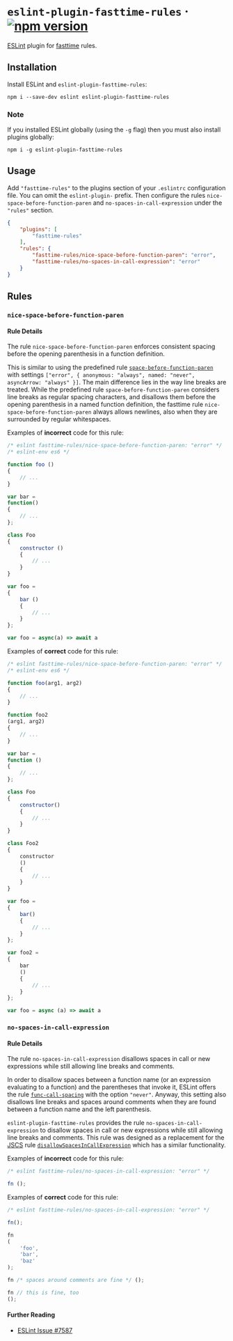 # `eslint-plugin-fasttime-rules` · [![npm version][npm badge]][npm url]

[ESLint](https://eslint.org/) plugin for [fasttime](https://github.com/fasttime?tab=repositories)
rules.

## Installation

Install ESLint and `eslint-plugin-fasttime-rules`:

```console
npm i --save-dev eslint eslint-plugin-fasttime-rules
```

### Note

If you installed ESLint globally (using the `-g` flag) then you must also install plugins globally:

```console
npm i -g eslint-plugin-fasttime-rules
```

## Usage

Add `"fasttime-rules"` to the plugins section of your `.eslintrc` configuration file.
You can omit the `eslint-plugin-` prefix.
Then configure the rules `nice-space-before-function-paren` and `no-spaces-in-call-expression` under
the `"rules"` section.

```json
{
    "plugins": [
        "fasttime-rules"
    ],
    "rules": {
        "fasttime-rules/nice-space-before-function-paren": "error",
        "fasttime-rules/no-spaces-in-call-expression": "error"
    }
}
```

## Rules

### `nice-space-before-function-paren`

#### Rule Details

The rule `nice-space-before-function-paren` enforces consistent spacing before the opening
parenthesis in a function definition.

This is similar to using the predefined rule
[`space-before-function-paren`](https://eslint.org/docs/rules/space-before-function-paren) with
settings `["error", { anonymous: "always", named: "never", asyncArrow: "always" }]`.
The main difference lies in the way line breaks are treated.
While the predefined rule `space-before-function-paren` considers line breaks as regular spacing
characters, and disallows them before the opening parenthesis in a named function definition, the
fasttime rule `nice-space-before-function-paren` always allows newlines, also when they are
surrounded by regular whitespaces.

Examples of **incorrect** code for this rule:

```js
/* eslint fasttime-rules/nice-space-before-function-paren: "error" */
/* eslint-env es6 */

function foo ()
{
    // ...
}

var bar =
function()
{
    // ...
};

class Foo
{
    constructor ()
    {
        // ...
    }
}

var foo =
{
    bar ()
    {
        // ...
    }
};

var foo = async(a) => await a
```

Examples of **correct** code for this rule:

```js
/* eslint fasttime-rules/nice-space-before-function-paren: "error" */
/* eslint-env es6 */

function foo(arg1, arg2)
{
    // ...
}

function foo2
(arg1, arg2)
{
    // ...
}

var bar =
function ()
{
    // ...
};

class Foo
{
    constructor()
    {
        // ...
    }
}

class Foo2
{
    constructor
    ()
    {
        // ...
    }
}

var foo =
{
    bar()
    {
        // ...
    }
};

var foo2 =
{
    bar
    ()
    {
        // ...
    }
};

var foo = async (a) => await a
```

### `no-spaces-in-call-expression`

#### Rule Details

The rule `no-spaces-in-call-expression` disallows spaces in call or new expressions while still
allowing line breaks and comments.

In order to disallow spaces between a function name (or an expression evaluating to a function) and
the parentheses that invoke it, ESLint offers the rule
[`func-call-spacing`](https://eslint.org/docs/rules/func-call-spacing) with the option `"never"`.
Anyway, this setting also disallows line breaks and spaces around comments when they are found
between a function name and the left parenthesis.

`eslint-plugin-fasttime-rules` provides the rule `no-spaces-in-call-expression` to disallow spaces
in call or new expressions while still allowing line breaks and comments.
This rule was designed as a replacement for the [JSCS](https://jscs-dev.github.io/) rule
[`disallowSpacesInCallExpression`](https://jscs-dev.github.io/rule/disallowSpacesInCallExpression) which has a similar functionality.

Examples of **incorrect** code for this rule:

```js
/* eslint fasttime-rules/no-spaces-in-call-expression: "error" */

fn ();
```

Examples of **correct** code for this rule:

```js
/* eslint fasttime-rules/no-spaces-in-call-expression: "error" */

fn();

fn
(
    'foo',
    'bar',
    'baz'
);

fn /* spaces around comments are fine */ ();

fn // this is fine, too
();
```

#### Further Reading

* [ESLint Issue #7587](https://github.com/eslint/eslint/issues/7587)

[npm badge]: https://badge.fury.io/js/eslint-plugin-fasttime-rules.svg
[npm url]: https://www.npmjs.com/package/eslint-plugin-fasttime-rules
